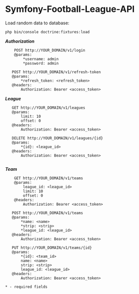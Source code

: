 # Symfony-Football-League-API

Load random data to database:
````
php bin/console doctrine:fixtures:load
````

***Authorization***

````
    POST http://YOUR_DOMAIN/v1/login
    @params:
        *username: admin
        *password: admin
 ````       
 ````       
    POST http://YOUR_DOMAIN/v1/refresh-token
    @params:
        *refresh_token: <refresh_token>
    @headers:
        Authorization: Bearer <access_token>
 ````
 
 ***League***   
    
 ````      
    GET http://YOUR_DOMAIN/v1/leagues
    @params:
        limit: 10
        offset: 0
    @headers:
        Authorization: Bearer <access_token>
 ````       
 ````    
    DELETE http://YOUR_DOMAIN/v1/leagues/{id}
    @params:
        *{id}: <league_id>
    @headers:
        Authorization: Bearer <access_token>
        
````

***Team***   
     
````        
    GET http://YOUR_DOMAIN/v1/teams
    @params:
        league_id: <league_id>
        limit: 10
        offset: 0
    @headers:
        Authorization: Bearer <access_token>
 ````       
 ````    
    POST http://YOUR_DOMAIN/v1/teams
    @params:
        *name: <name>
        *strip: <strip>
        *league_id: <league_id>
    @headers:
        Authorization: Bearer <access_token>
 ````       
 ````    
    PUT http://YOUR_DOMAIN/v1/teams/{id}
    @params:
        *{id}: <team_id>
        name: <name>
        strip: <strip>
        league_id: <league_id>
    @headers:
        Authorization: Bearer <access_token>
````
````
* - required fields
````